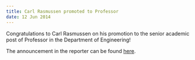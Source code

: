 ```yaml
---
title: Carl Rasmussen promoted to Professor
date: 12 Jun 2014
---
```




Congratulations to Carl Rasmussen on his promotion to the senior academic post of Professor in the Department of Engineering!

The announcement in the reporter can be found [here](http://www.admin.cam.ac.uk/reporter/2013-14/weekly/6351/section5.shtml#heading2-7).